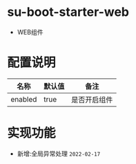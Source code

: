 # su-boot-starter-web

- WEB组件

# 配置说明

| 名称 | 默认值              | 备注 |
| --- |------------------| --- |
| enabled | true             | 是否开启组件 |


# 实现功能

* 新增:全局异常处理 `2022-02-17`
